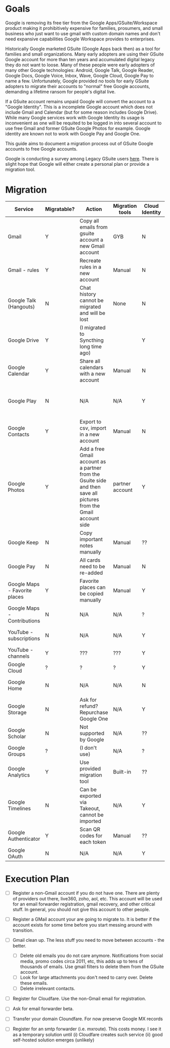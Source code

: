 # Goals

Google is removing its free tier from the Google Apps/GSuite/Workspace product making it prohibitively expensive for families, prosumers, and small business who just want to use gmail with custom domain names and don't need expansive capabilities Google Workspace provides to enterprises.

Historically Google marketed GSuite (Google Apps back then) as a tool for families and small organizations. Many early adopters are using their GSuite Google account for more than ten years and accumulated digital legacy they do not want to loose. Many of these people were early adopters of many other Google technologies: Android, Google Talk, Google Reader, Google Docs, Google Voice, Inbox, Wave, Google Cloud, Google Pay to name a few. Unfortunately, Google provided no tools for early GSuite adopters to migrate their accounts to "normal" free Google accounts, demanding a lifetime ransom for people's digital live.

If a GSuite account remains unpaid Google will convert the account to a "Google Identity". This is a incomplete Google account which does not include Gmail and Calendar (but for some reason includes Google Drive). While many Google services work with Google Identity its usage is inconvenient as one will be requited to be logged in into several account to use free Gmail and former GSuite Google Photos for example. Google identity are known not to work with Google Pay and Google One.

This guide aims to document a migration process out of GSuite Google accounts to free Google accounts.

Google is conducting a survey among Legacy GSuite users [here](https://fcsn-org.zoom.us/meeting/register/tZUpduisqT4oGtK7bnGXGbKqmM6EFsb_21Nd?fbclid=IwAR21ZZNL1fDuc1IG5LB6sU2W1kMz_zitMTStlgClsIOenUhU8-igNhNstoQ). There is slight hope that Google will either create a personal plan or provide a migration tool.

# Migration

|Service|Migratable?| Action | Migration tools|Cloud Identity| Notes|
|---|---|---|---|---|--|
|Gmail| Y |Copy all emails from gsuite account a new Gmail account  | GYB | N|Will labels be copied as well? Can be very slow
|Gmail - rules| Y| Recreate rules in a new account| Manual| N |
|Google Talk (Hangouts)| N|Chat history cannot be migrated and will be lost |None | N | This is sad
|Google Drive| Y|(I migrated to Syncthing long time ago)| |Y | N/A 
Google Calendar | Y | Share all calendars with a new account | Manual | N | Painful for shared calendars
|Google Play| N|N/A|N/A| Y| Some Google Movie purchases can be exported via MoviesEverywhere
Google Contacts | Y | Export to csv, import in a new account| Manual| N
|Google Photos |Y| Add a free Gmail account as a partner from the Gsuite side and then save all pictures from the Gmail account side | partner account | Y | Untested. Another option is to download and re-upload everything via Google Takeout
Google Keep| N | Copy important notes manually | Manual| ?? | C'mon Google!
|Google Pay|N | All cards need to be re-added| Manual| N | Thanks!
|Google Maps - Favorite places| Y| Favorite places can be copied manually| Manual| Y | Painful if many
|Google Maps - Contributions| N| N/A|N/A| ? | Untested
YouTube - subscriptions| N | N/A | N/A | Y |Just resubscribe to your favorite channels
YouTube - channels| Y | ??? | ??? | Y | Untested
Google Cloud| ? |?|?|Y|More info needed
Google Home|N | N/A | N/A| N | Google Home never worked well with Gsuite
Google Storage| N | Ask for refund? Repurchase Google One | N/A | Y 
Google Scholar| N | Not supported by Google | N/A | ??
Google Groups | ? | (I don't use) |N/A|?
Google Analytics | Y | Use provided migration tool | Built-in | ?? |
Google Timelines | N | Can be exported via Takeout, cannot be imported | N/A | Y | This is sad
Google Authenticator| Y | Scan QR codes for each token  | Manual | ?? | 
Google OAuth | N | N/A | N/A | Y 





# Execution Plan


  - [ ] Register a non-Gmail account if you do not have one. There are plenty of providers out there, live360, zoho, aol, etc. This account will be used for an email forwarder registration, gmail recovery, and other critical stuff. In general, you should not give this account to other people.
  - [ ] Register a GMail account your are going to migrate to. It is better if the account exists for some time before you start messing around with transition.
  - [ ] Gmail clean up. The less stuff you need to move between accounts - the better.
    - [ ] Delete old emails you do not care anymore. Notifications from social media, promo codes circa 2011, etc, this adds up to tens of thousands of emails. Use gmail filters to delete them from the GSuite account.
    - [ ] Look for large attachments you don't need to carry over. Delete these emails.
    - [ ] Delete irrelevant contacts.
  - [ ] Register for Cloudfare. Use the non-Gmail email for registration.
  - [ ] Ask for email forwarder beta.
  - [ ] Transfer your domain Cloundfare. For now preserve Google MX records
  - [ ] Register for an smtp forwarder (i.e. mxroute). This costs money. I see it as a temporary solution until (i) Cloudfare creates such service (ii) good self-hosted solution emerges (unlikely)








